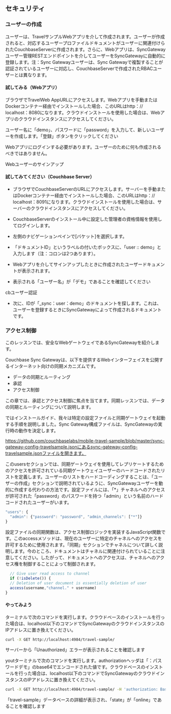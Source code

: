 ## セキュリティ

### ユーザーの作成
ユーザーは、TravelサンプルWebアプリを介して作成されます。ユーザーが作成されると、対応するユーザープロファイルドキュメントがユーザーに関連付けられたCouchbaseServerに作成されます。さらに、Webアプリは、SyncGatewayユーザー管理RESTエンドポイントを介してユーザーをSyncGatewayに自動的に登録します。注：Sync Gatewayユーザーは、Sync Gatewayで複製することが認証されているユーザーに対応し、CouchbaseServerで作成されたRBACユーザーとは異なります。

#### 試してみる（Webアプリ）
ブラウザでTravelWeb AppURLにアクセスします。Webアプリを手動またはDockerコンテナー経由でインストールした場合、このURLはhttp：// localhost：8080になります。クラウドインストールを使用した場合は、Webアプリのクラウドインスタンスにアクセスしてください。

ユーザー名に「demo」、パスワードに「password」を入力して、新しいユーザーを作成します。「登録」ボタンをクリックしてください

Webアプリにログインする必要があります。ユーザーのために何も作成されるべきではありません。

Webユーザーのサインアップ
#### 試してみてください（Couchbase Server）

- ブラウザでCouchbaseServerのURLにアクセスします。サーバーを手動またはDockerコンテナー経由でインストールした場合、このURLはhttp：// localhost：8091になります。クラウドインストールを使用した場合は、サーバーのクラウドインスタンスにアクセスしてください。

- CouchbaseServerのインストール中に設定した管理者の資格情報を使用してログインします。

- 左側のナビゲーションペインで[バケット]を選択します。

- 「ドキュメントID」というラベルの付いたボックスに、「user :: demo」と入力します（注：コロンは2つあります）。

- Webアプリを介してサインアップしたときに作成されたユーザードキュメントが表示されます。

- 表示される「ユーザー名」が「デモ」であることを確認してください

cbユーザー認証
- 次に、IDが「_sync：user：demo」のドキュメントを探します。これは、ユーザーを登録するときにSyncGatewayによって作成されるドキュメントです。

### アクセス制御
このレッスンでは、安全なWebゲートウェイであるSyncGatewayを紹介します。

Couchbase Sync Gatewayは、以下を提供するWebインターフェイスを公開するインターネット向けの同期メカニズムです。

- データの同期とルーティング
- 承認
- アクセス制御

この章では、承認とアクセス制御に焦点を当てます。同期レッスンでは、データの同期とルーティングについて説明します。

ではインストールガイド、我々は特定の設定ファイルと同期ゲートウェイを起動する手順を説明しました。Sync Gateway構成ファイルは、SyncGatewayの実行時の動作を決定します。

https://github.com/couchbaselabs/mobile-travel-sample/blob/master/sync-gateway-config-travelsample.jsonにあるsync-gateway-config-travelsample.jsonファイルを開きます。

このusersセクションでは、同期ゲートウェイを使用してレプリケートするためのアクセスを許可されている同期ゲートウェイユーザーのハードコードされたリストを定義します。ユーザーのリストをハードコーディングすることは、「ユーザーの作成」セクションで説明されているように、SyncGatewayユーザーを動的に作成する代わりの方法です。設定ファイルには、「*」チャネルへのアクセスが許可された「password」のパスワードを持つ「admin」という名前のハードコードされたユーザーがいます。

```JAVASCRIPT
"users": {
  "admin": {"password": "password", "admin_channels": ["*"]}
}
```

設定ファイルの同期関数は、アクセス制御ロジックを実装するJavaScript関数です。このaccessメソッドは、現在のユーザーに特定のチャネルへのアクセスを許可するために使用されます。「同期」セクションでチャネルについて詳しく説明します。今のところ、ドキュメントはチャネルに関連付けられていることに注意してください。したがって、ドキュメントへのアクセスは、チャネルへのアクセス権を制御することによって制御されます。

```JAVASCRIPT
  // Give user read access to channel
  if (!isDelete()) {
  // Deletion of user document is essentially deletion of user
  access(username,"channel." + username)
}
```

#### やってみよう
ターミナルで次のコマンドを実行します。クラウドベースのインストールを行った場合は、localhost以下のコマンドでSyncGatewayのクラウドインスタンスのIPアドレスに置き換えてください。

```BASH
curl -X GET http://localhost:4984/travel-sample/
```

サーバーから「Unauthorized」エラーが表示されることを確認します

youtターミナルで次のコマンドを実行します。authorizationヘッダは「：パスワードデモ」のbase64でエンコードされた値です。クラウドベースのインストールを行った場合は、localhost以下のコマンドでSyncGatewayのクラウドインスタンスのIPアドレスに置き換えてください。

```BASH
curl -X GET http://localhost:4984/travel-sample/ -H 'authorization: Basic ZGVtbzpwYXNzd29yZA=='
```

「travel-sample」データベースの詳細が表示され、「state」が「online」であることを確認します
